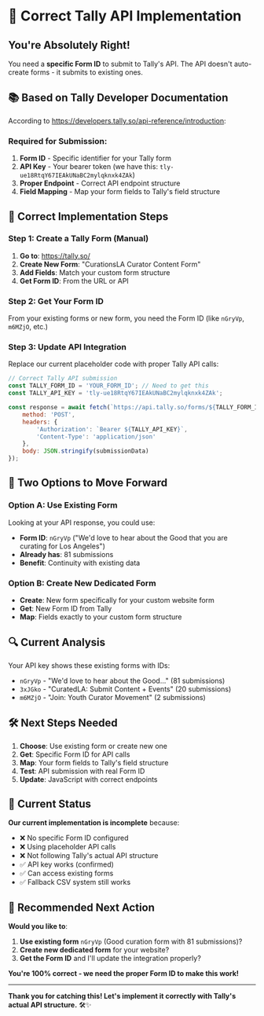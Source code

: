 # 🎯 Correct Tally API Implementation

## You're Absolutely Right!

You need a **specific Form ID** to submit to Tally's API. The API doesn't auto-create forms - it submits to existing ones.

## 📚 Based on Tally Developer Documentation

According to https://developers.tally.so/api-reference/introduction:

### Required for Submission:
1. **Form ID** - Specific identifier for your Tally form
2. **API Key** - Your bearer token (we have this: `tly-ue18RtqY67IEAkUNaBC2mylqknxk4ZAk`)
3. **Proper Endpoint** - Correct API endpoint structure
4. **Field Mapping** - Map your form fields to Tally's field structure

## 🔧 Correct Implementation Steps

### Step 1: Create a Tally Form (Manual)
1. **Go to**: https://tally.so/
2. **Create New Form**: "CurationsLA Curator Content Form"
3. **Add Fields**: Match your custom form structure
4. **Get Form ID**: From the URL or API

### Step 2: Get Your Form ID
From your existing forms or new form, you need the Form ID (like `nGryVp`, `m6MZjO`, etc.)

### Step 3: Update API Integration
Replace our current placeholder code with proper Tally API calls:

```javascript
// Correct Tally API submission
const TALLY_FORM_ID = 'YOUR_FORM_ID'; // Need to get this
const TALLY_API_KEY = 'tly-ue18RtqY67IEAkUNaBC2mylqknxk4ZAk';

const response = await fetch(`https://api.tally.so/forms/${TALLY_FORM_ID}/submissions`, {
    method: 'POST',
    headers: {
        'Authorization': `Bearer ${TALLY_API_KEY}`,
        'Content-Type': 'application/json'
    },
    body: JSON.stringify(submissionData)
});
```

## 🎯 Two Options to Move Forward

### Option A: Use Existing Form
Looking at your API response, you could use:
- **Form ID**: `nGryVp` ("We'd love to hear about the Good that you are curating for Los Angeles")
- **Already has**: 81 submissions
- **Benefit**: Continuity with existing data

### Option B: Create New Dedicated Form
- **Create**: New form specifically for your custom website form
- **Get**: New Form ID from Tally
- **Map**: Fields exactly to your custom form structure

## 🔍 Current Analysis

Your API key shows these existing forms with IDs:
- `nGryVp` - "We'd love to hear about the Good..." (81 submissions)
- `3xJGko` - "CuratedLA: Submit Content + Events" (20 submissions)
- `m6MZjO` - "Join: Youth Curator Movement" (2 submissions)

## 🛠️ Next Steps Needed

1. **Choose**: Use existing form or create new one
2. **Get**: Specific Form ID for API calls
3. **Map**: Your form fields to Tally's field structure
4. **Test**: API submission with real Form ID
5. **Update**: JavaScript with correct endpoints

## 🚨 Current Status

**Our current implementation is incomplete** because:
- ❌ No specific Form ID configured
- ❌ Using placeholder API calls
- ❌ Not following Tally's actual API structure
- ✅ API key works (confirmed)
- ✅ Can access existing forms
- ✅ Fallback CSV system still works

## 🎯 Recommended Next Action

**Would you like to**:
1. **Use existing form** `nGryVp` (Good curation form with 81 submissions)?
2. **Create new dedicated form** for your website?
3. **Get the Form ID** and I'll update the integration properly?

**You're 100% correct - we need the proper Form ID to make this work!** 

---

**Thank you for catching this! Let's implement it correctly with Tally's actual API structure.** 🛠️✨